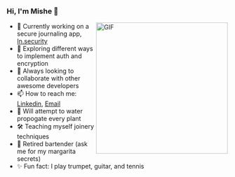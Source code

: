 ### Hi, I'm Mishe 👋

<img align="right" alt="GIF" src="https://media.giphy.com/media/DCrIgNZnO2xFOPcswF/source.gif" height="300" />

- 🔭 Currently working on a secure journaling app, [In.security](https://insecurity-app.herokuapp.com/)
- 🤔 Exploring different ways to implement auth and encryption
- 👯 Always looking to collaborate with other awesome developers
- 📫 How to reach me: [Linkedin](https://www.linkedin.com/in/michelle-sangeun-yi/), [Email](mailto:yi.mishe@gmail.com?subject=GitHub)
- 🌱 Will attempt to water propogate every plant
- 🛠 Teaching myself joinery techniques
- 🍹 Retired bartender (ask me for my margarita secrets)
- ✨ Fun fact: I play trumpet, guitar, and tennis
